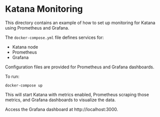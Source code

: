 # Katana Monitoring

This directory contains an example of how to set up monitoring for Katana using Prometheus and Grafana.

The `docker-compose.yml` file defines services for:
- Katana node
- Prometheus
- Grafana

Configuration files are provided for Prometheus and Grafana dashboards.

To run:

```
docker-compose up
```

This will start Katana with metrics enabled, Prometheus scraping those metrics, and Grafana dashboards to visualize the data.

Access the Grafana dashboard at http://localhost:3000.
